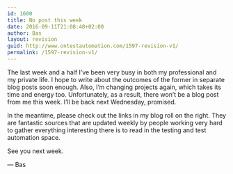 ```yaml
---
id: 1600
title: No post this week
date: 2016-09-11T21:08:48+02:00
author: Bas
layout: revision
guid: http://www.ontestautomation.com/1597-revision-v1/
permalink: /1597-revision-v1/
---
```

The last week and a half I&#8217;ve been very busy in both my professional and my private life. I hope to write about the outcomes of the former in separate blog posts soon enough. Also, I&#8217;m changing projects again, which takes its time and energy too. Unfortunately, as a result, there won&#8217;t be a blog post from me this week. I&#8217;ll be back next Wednesday, promised.

In the meantime, please check out the links in my blog roll on the right. They are fantastic sources that are updated weekly by people working very hard to gather everything interesting there is to read in the testing and test automation space.

See you next week.

&#8212; Bas